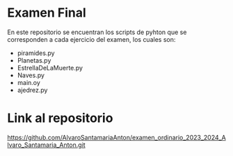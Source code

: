 # Examen Final
En este repositorio se encuentran los scripts de pyhton que se corresponden a cada ejercicio del examen,
los cuales son:
* piramides.py
* Planetas.py
* EstrellaDeLaMuerte.py
* Naves.py
* main.oy
* ajedrez.py

# Link al repositorio
https://github.com/AlvaroSantamariaAnton/examen_ordinario_2023_2024_Alvaro_Santamaria_Anton.git